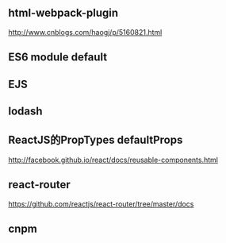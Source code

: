 ## html-webpack-plugin

http://www.cnblogs.com/haogj/p/5160821.html


## ES6  module  default

## EJS

## lodash

## ReactJS的PropTypes  defaultProps

http://facebook.github.io/react/docs/reusable-components.html

## react-router
https://github.com/reactjs/react-router/tree/master/docs

## cnpm



